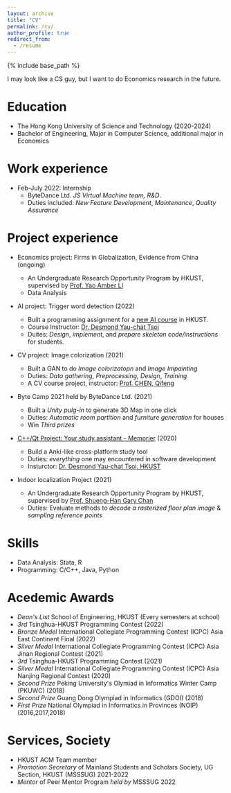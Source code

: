 ```yaml
---
layout: archive
title: "CV"
permalink: /cv/
author_profile: true
redirect_from:
  - /resume
---
```


{% include base_path %}


I may look like a CS guy, but I want to do Economics research in the future.

Education
======
* The Hong Kong University of Science and Technology (2020-2024)
* Bachelor of Engineering, Major in Computer Science, additional major in Economics

Work experience
======
* Feb-July 2022: Internship
  * ByteDance Ltd. *JS Virtual Machine team, R&D*.
  * Duties included: *New Feature Development*, *Maintenance*, *Quality Assurance* 


Project experience
===

* Economics project: Firms in Globalization, Evidence from China (ongoing)
  * An Undergraduate Research Opportunity Program by HKUST, supervised by [Prof. Yao Amber LI](http://yaoli.people.ust.hk/)
  * Data Analysis

* AI project: Trigger word detection (2022)
  * Built a programming assignment for a [new AI course](https://seng.hkust.edu.hk/sites/default/files/IMCE/UG/Course%20Syllabus/Spring_2021-2022/COMP2211_Spring%2021-22.pdf) in HKUST.
  * Course Instructor: [Dr. Desmond Yau-chat Tsoi](https://www.cse.ust.hk/~desmond/)
  * Duites: *Design*, *implement*, and *prepare skeleton code/instructions* for students.

* CV project: Image colorization (2021)
  * Built a GAN to do *Image colorizatopn* and *Image Impainting*
  * Duties: *Data gathering*, *Preprocessing*, *Design*, *Training*
  * A CV course project, instructor: [Prof. CHEN, Qifeng](https://cqf.io/)

* Byte Camp 2021 held by ByteDance Ltd. (2021)
  * Built a *Unity pulg-in* to generate 3D Map in one click
  * Duties: *Automatic room partition* and *furniture generation* for houses
  * Win *Third prizes*

* [C++/Qt Project: Your study assistant - Memorier](https://github.com/Zhang-JK/Memorier) (2020)
  * Build a Anki-like cross-platform study tool
  * Duties: *everything* one may encountered in software development
  * Insturctor: [Dr. Desmond Yau-chat Tsoi, HKUST](https://www.cse.ust.hk/~desmond/)

* Indoor localization Project (2021)
  * An Undergraduate Research Opportunity Program by HKUST, supervised by [Prof. Shueng-Han Gary Chan](https://www.cse.ust.hk/~gchan/)
  * Duties: Evaluate methods to *decode a rasterized floor plan image* & *sampling reference points*


Skills
======
* Data Analysis: Stata, R
* Programming: C/C++, Java, Python


Acedemic Awards
===
* *Dean's List* School of Engineering, HKUST (Every semesters at school)
* *3rd* Tsinghua-HKUST Programming Contest (2022)
* *Bronze Medel* International Collegiate Programming Contest (ICPC) Asia East Continent Final (2022)
* *Silver Medal* International Collegiate Programming Contest (ICPC) Asia Jinan Regional Contest (2021)
* *3rd* Tsinghua-HKUST Programming Contest (2021)
* *Silver Medal* International Collegiate Programming Contest (ICPC) Asia Nanjing Regional Contest (2020)
* *Second Prize* Peking University's Olymiad in Informatics Winter Camp (PKUWC) (2018)
* *Second Prize* Guang Dong Olympiad in Informatics (GDOI) (2018)
* *First Prize* National Olympiad in Informatics in Provinces (NOIP) (2016,2017,2018)


Services, Society
===
* HKUST ACM Team member
* *Promotion Secretary* of Mainland Students and Scholars Society, UG Section, HKUST (MSSSUG) 2021-2022
* *Mentor* of Peer Mentor Program *held by* MSSSUG 2022

<!-- Publications
======
  <ul>{% for post in site.publications %}
    {% include archive-single-cv.html %}
  {% endfor %}</ul> -->
  
<!-- Talks
======
  <ul>{% for post in site.talks %}
    {% include archive-single-talk-cv.html %}
  {% endfor %}</ul>
  
Teaching
======
  <ul>{% for post in site.teaching %}
    {% include archive-single-cv.html %}
  {% endfor %}</ul> -->
  
<!-- Service and leadership
======
* Currently signed in to 43 different slack teams -->
